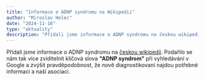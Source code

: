 ```yaml
---
title: "Informace o ADNP syndromu na Wikipedii"
author: "Miroslav Holec"
date: "2024-11-16"
type: "aktuality"
description: "Přidali jsme informace o ADNP syndromu na českou wikipedii. Podařilo se nám tak více zviditelnit klíčová slova "ADNP syndrom" při vyhledávání v Google a zvýšit pravděpodobnost, že nově diagnostikovaní najdou potřebné informaci a naší asociaci."
---
```


Přidali jsme informace o ADNP syndromu na [českou wikipedii](https://cs.wikipedia.org/wiki/ADNP_syndrom). Podařilo se nám tak více zviditelnit klíčová slova **"ADNP syndrom"** při vyhledávání v Google a zvýšit pravděpodobnost, že nově diagnostikovaní najdou potřebné informaci a naší asociaci.